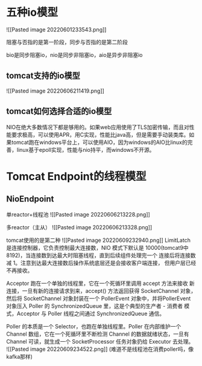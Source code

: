 # 五种io模型
![[Pasted image 20220601233543.png]]

阻塞与否指的是第一阶段，同步与否指的是第二阶段

bio是同步阻塞io，nio是同步非阻塞io，aio是异步非阻塞io

## tomcat支持的io模型
![[Pasted image 20220606211419.png]]

## tomcat如何选择合适的io模型
NIO在绝大多数情况下都是够用的。如果web应用使用了TLS加密传输，而且对性能要求极高，可以使用APR，用C实现，性能比java高，但是需要手动装类库。如果tomcat跑在windows平台上，可以使用AIO，因为windows的AIO比linux的完善，linux基于epoll实现，性能与nio持平，而windows不开源。

# Tomcat Endpoint的线程模型
## NioEndpoint
单reactor+线程池
![[Pasted image 20220606213228.png]]

多reactor（主从）
![[Pasted image 20220606213328.png]]

tomcat使用的是第二种
![[Pasted image 20220609232940.png]]
LimitLatch 是连接控制器，它负责控制最大连接数，NIO 模式下默认是 10000(tomcat9中8192)，当连接数到达最大时阻塞线程，直到后续组件处理完一个 连接后将连接数减 1。注意到达最大连接数后操作系统底层还是会接收客户端连接， 但用户层已经不再接收。

Acceptor 跑在一个单独的线程里，它在一个死循环里调用 accept 方法来接收 新连接，一旦有新的连接请求到来，accept() 方法返回获得 SocketChannel 对象，然后将 SocketChannel 对象封装在一个 PollerEvent 对象中，并将PollerEvent 对象压入 Poller 的 SynchronizedQueue 里，这是个典型的生产者 - 消费者 模式，Acceptor 与 Poller 线程之间通过 SynchronizedQueue 通信。

Poller 的本质是一个 Selector，也跑在单独线程里。Poller 在内部维护一个 Channel 数组，它在一个死循环里不断检测 Channel 的数据就绪状态，一旦有 Channel 可读，就生成一个 SocketProcessor 任务对象扔给 Executor 去处理。
![[Pasted image 20220609234522.png]]
(难道不是线程池在消费poller吗，像kafka那样)